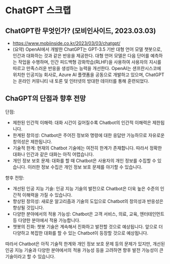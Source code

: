 # ChatGPT 스크랩

## ChatGPT란 무엇인가? (모비인사이드, 2023.03.03)
* https://www.mobiinside.co.kr/2023/03/03/chatgpt/
* (요약) OpenAI에서 개발한 ChatGPT는 GPT-3.5 기반 대형 언어 모델 챗봇으로, 인간과 대화하는 것과 같은 반응을 제공한다. 대형 언어 모델은 다음 단어를 예측하는 작업을 수행하며, 인간 피드백형 강화학습(RLHF)을 사용하여 사용자의 지시를 따르고 만족스러운 반응을 생성하는 능력을 개선한다. OpenAI는 샌프란시스코에 위치한 인공지능 회사로, Azure AI 플랫폼을 공동으로 개발하고 있으며, ChatGPT는 온라인 커뮤니티 내 토론 및 인터넷의 방대한 데이터를 통해 훈련되었다.

## ChaGPT의 단점과 향후 전망
단점: 
* 제한된 인간적 이해력: 대화 시간이 길어질수록 Chatbot의 인간적 이해력은 제한됩니다.
* 한계된 창의성: Chatbot은 주어진 정보와 명령에 대한 응답만 가능하므로 자유로운 창의성은 제한됩니다.
* 기술적 한계: 현재의 Chatbot 기술에는 여전히 한계가 존재합니다. 따라서 정확한 대화나 인간과 같은 대화는 아직 어렵습니다.
* 개인 정보 보호 문제: 대화를 할 때 Chatbot은 사용자의 개인 정보를 수집할 수 있습니다. 이러한 정보 수집은 개인 정보 보호 문제를 야기할 수 있습니다.

향후 전망:
* 개선된 인공 지능 기술: 인공 지능 기술의 발전으로 Chatbot은 더욱 높은 수준의 인간적 이해력을 가질 수 있습니다.
* 향상된 창의성: 새로운 알고리즘과 기술의 도입으로 Chatbot의 창의성과 반응성은 향상될 것입니다.
* 다양한 분야에서의 적용 가능성: Chatbot은 고객 서비스, 의료, 교육, 엔터테인먼트 등 다양한 분야에서 적용 가능합니다.
* 챗봇의 진화: 챗봇 기술은 계속해서 진화하고 발전할 것으로 예상됩니다. 앞으로 더 다양하고 복잡한 대화를 할 수 있는 Chatbot이 등장할 것으로 예상됩니다.

따라서 Chatbot은 아직 기술적 한계와 개인 정보 보호 문제 등의 문제가 있지만, 개선된 인공 지능 기술과 다양한 분야에서의 적용 가능성 등을 고려하면 향후 발전 가능성이 큰 기술이라고 할 수 있습니다.
